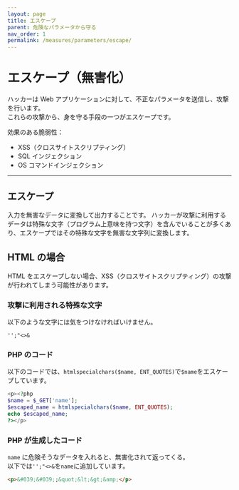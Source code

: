 ```yaml
---
layout: page
title: エスケープ
parent: 危険なパラメータから守る
nav_order: 1
permalink: /measures/parameters/escape/
---
```


# エスケープ（無害化）

ハッカーは Web アプリケーションに対して、不正なパラメータを送信し、攻撃を行います。  
これらの攻撃から、身を守る手段の一つがエスケープです。

効果のある脆弱性：

- XSS（クロスサイトスクリプティング）
- SQL インジェクション
- OS コマンドインジェクション

---

## エスケープ

入力を無害なデータに変換して出力することです。
ハッカーが攻撃に利用するデータは特殊な文字（プログラム上意味を持つ文字）を含んでいることが多くあり、エスケープではその特殊な文字を無害な文字列に変換します。

## HTML の場合

HTML をエスケープしない場合、XSS（クロスサイトスクリプティング）の攻撃が行われてしまう可能性があります。

### 攻撃に利用される特殊な文字

以下のような文字には気をつけなければいけません。

```
'';"<>&
```

### PHP のコード

以下のコードでは、`htmlspecialchars($name, ENT_QUOTES)`で`$name`をエスケープしています。

```php
<p><?php
$name = $_GET['name'];
$escaped_name = htmlspecialchars($name, ENT_QUOTES);
echo $escaped_name;
?></p>
```

### PHP が生成したコード

`name` に危険そうなデータを入れると、無害化されて返ってくる。  
以下では`'';"<>&`を`name`に追加しています。

```html
<p>&#039;&#039;;&quot;&lt;&gt;&amp;</p>
```
